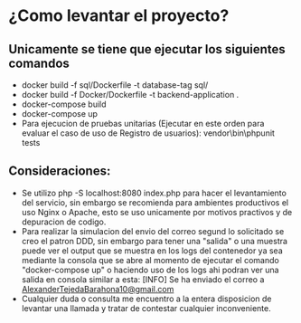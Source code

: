 # ¿Como levantar el proyecto?
## Unicamente se tiene que ejecutar los siguientes comandos
- docker build -f sql/Dockerfile -t database-tag sql/
- docker build -f Docker/Dockerfile -t backend-application .
- docker-compose build 
- docker-compose up
- Para ejecucion de pruebas unitarias (Ejecutar en este orden para evaluar el caso de uso de Registro de usuarios): vendor\bin\phpunit tests

## Consideraciones: 
- Se utilizo php -S localhost:8080 index.php para hacer el levantamiento del servicio, sin embargo se recomienda para ambientes productivos el uso Nginx o Apache, esto se uso unicamente por motivos practivos y de depuracion de codigo. 
- Para realizar la simulacion del envio del correo segund lo solicitado se creo el patron DDD, sin embargo para tener una "salida" o una muestra puede ver el output que se muestra en los logs del contenedor ya sea mediante la consola que se abre al momento de ejecutar el comando "docker-compose up" o haciendo uso de los logs ahi podran ver una salida en consola similar a esta: [INFO] Se ha enviado el correo a AlexanderTejedaBarahona10@gmail.com
- Cualquier duda o consulta me encuentro a la entera disposicion de levantar una llamada y tratar de contestar cualquier inconveniente.